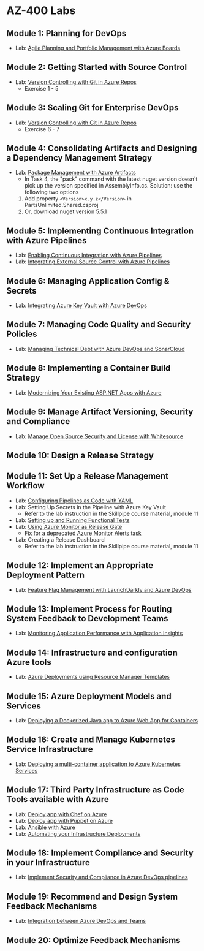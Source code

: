 # AZ-400 Labs

## Module 1: Planning for DevOps
* Lab: [Agile Planning and Portfolio Management with Azure Boards](https://www.azuredevopslabs.com/labs/azuredevops/agile/)

## Module 2: Getting Started with Source Control
* Lab: [Version Controlling with Git in Azure Repos](https://www.azuredevopslabs.com/labs/azuredevops/git/)
  * Exercise 1 - 5

## Module 3: Scaling Git for Enterprise DevOps
* Lab: [Version Controlling with Git in Azure Repos](https://www.azuredevopslabs.com/labs/azuredevops/git/)
  * Exercise 6 - 7

## Module 4: Consolidating Artifacts and Designing a Dependency Management Strategy
* Lab: [Package Management with Azure Artifacts](https://www.azuredevopslabs.com/labs/azuredevops/packagemanagement/)
  * In Task 4, the "pack" command with the latest nuget version doesn't pick up the version specified in AssemblyInfo.cs. Solution: use the following two options
   1. Add property `<Version>x.y.z</Version>` in PartsUnlimited.Shared.csproj
   2. Or, download nuget version 5.5.1

## Module 5: Implementing Continuous Integration with Azure Pipelines
* Lab: [Enabling Continuous Integration with Azure Pipelines](https://www.azuredevopslabs.com/labs/azuredevops/continuousintegration/
)
* Lab: [Integrating External Source Control with Azure Pipelines](https://www.azuredevopslabs.com/labs/azuredevops/github-integration/)

## Module 6: Managing Application Config & Secrets
* Lab: [Integrating Azure Key Vault with Azure DevOps](https://www.azuredevopslabs.com/labs/vstsextend/azurekeyvault/)

## Module 7: Managing Code Quality and Security Policies
* Lab: [Managing Technical Debt with Azure DevOps and SonarCloud](https://www.azuredevopslabs.com/labs/azuredevops/sonarcloud/)

## Module 8: Implementing a Container Build Strategy
* Lab: [Modernizing Your Existing ASP.NET Apps with Azure](https://www.azuredevopslabs.com/labs/vstsextend/aspnetmodernize/)

## Module 9: Manage Artifact Versioning, Security and Compliance
* Lab: [Manage Open Source Security and License with Whitesource](https://www.azuredevopslabs.com/labs/vstsextend/WhiteSource/)

## Module 10: Design a Release Strategy

## Module 11: Set Up a Release Management Workflow
* Lab: [Configuring Pipelines as Code with YAML](https://www.azuredevopslabs.com/labs/azuredevops/yaml/)
* Lab: Setting Up Secrets in the Pipeline with Azure Key Vault
  * Refer to the lab instruction in the Skillpipe course material, module 11
* Lab: [Setting up and Running Functional Tests](https://www.azuredevopslabs.com/labs/vstsextend/Selenium/)
* Lab: [Using Azure Monitor as Release Gate](https://azuredevopslabs.com/labs/vstsextend/releasegates/)
  * [Fix for a deprecated Azure Monitor Alerts task](https://ningweinw.github.io/AZ400/Lab%20fix%20-%20Release%20Gate)
* Lab: Creating a Release Dashboard
  * Refer to the lab instruction in the Skillpipe course material, module 11

## Module 12: Implement an Appropriate Deployment Pattern
* Lab: [Feature Flag Management with LaunchDarkly and Azure DevOps](https://www.azuredevopslabs.com/labs/vstsextend/launchdarkly/)

## Module 13: Implement Process for Routing System Feedback to Development Teams
* Lab: [Monitoring Application Performance with Application Insights](https://azuredevopslabs.com/labs/azuredevops/appinsights/)

## Module 14: Infrastructure and configuration Azure tools
* Lab: [Azure Deployments using Resource Manager Templates](http://microsoft.github.io/PartsUnlimited/iac/200.2x-IaC-AZ-400T05AppInfra.html)

## Module 15: Azure Deployment Models and Services
* Lab: [Deploying a Dockerized Java app to Azure Web App for Containers](https://azuredevopslabs.com/labs/vstsextend/dockerjava/)

## Module 16: Create and Manage Kubernetes Service Infrastructure
* Lab: [Deploying a multi-container application to Azure Kubernetes Services](https://azuredevopslabs.com/labs/vstsextend/kubernetes/)

## Module 17: Third Party Infrastructure as Code Tools available with Azure
* Lab: [Deploy app with Chef on Azure](http://microsoft.github.io/PartsUnlimitedMRP/iac/200.2x-IaC-DeployappwithChefonAzure.html)
* Lab: [Deploy app with Puppet on Azure](http://microsoft.github.io/PartsUnlimitedMRP/iac/200.2x-IaC-DeployappwithPuppetonAzure.html)
* Lab: [Ansible with Azure](http://microsoft.github.io/PartsUnlimitedMRP/iac/200.2x-IaC-AnsiblewithAzure.html)
* Lab: [Automating your Infrastructure Deployments](https://azuredevopslabs.com/labs/vstsextend/terraform/)

## Module 18: Implement Compliance and Security in your Infrastructure
* Lab: [Implement Security and Compliance in Azure DevOps pipelines](http://microsoft.github.io/PartsUnlimited/iac/200.2x-IaC-SecurityandComplianceinpipeline.html)

## Module 19: Recommend and Design System Feedback Mechanisms
* Lab: [Integration between Azure DevOps and Teams](https://azuredevopslabs.com/labs/vstsextend/teams/)

## Module 20: Optimize Feedback Mechanisms
